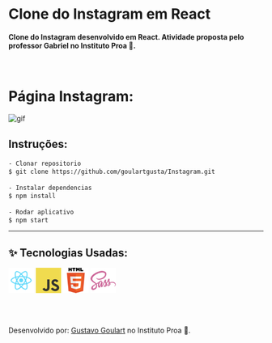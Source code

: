 # Clone do Instagram em React

#### Clone do Instagram desenvolvido em React. Atividade proposta pelo professor Gabriel no Instituto Proa 💙.

<br>

# Página Instagram:

![gif](https://github.com/goulartgusta/Instagram/blob/master/src/images/gif.gif)

## Instruções:

    - Clonar repositorio 
    $ git clone https://github.com/goulartgusta/Instagram.git

    - Instalar dependencias
    $ npm install

    - Rodar aplicativo
    $ npm start

---

## ✨ Tecnologias Usadas:
<code><img height="50" src="https://raw.githubusercontent.com/github/explore/80688e429a7d4ef2fca1e82350fe8e3517d3494d/topics/react/react.png"></code>
<code><img height="50" src="https://raw.githubusercontent.com/github/explore/80688e429a7d4ef2fca1e82350fe8e3517d3494d/topics/javascript/javascript.png"></code>
<code><img height="50" src="https://raw.githubusercontent.com/github/explore/80688e429a7d4ef2fca1e82350fe8e3517d3494d/topics/html/html.png"></code>
<code><img height="50" src="https://raw.githubusercontent.com/github/explore/80688e429a7d4ef2fca1e82350fe8e3517d3494d/topics/sass/sass.png"></code>

<br><br>

Desenvolvido por: <a href="https://github.com/goulartgusta">Gustavo Goulart</a> no Instituto Proa 💙.
